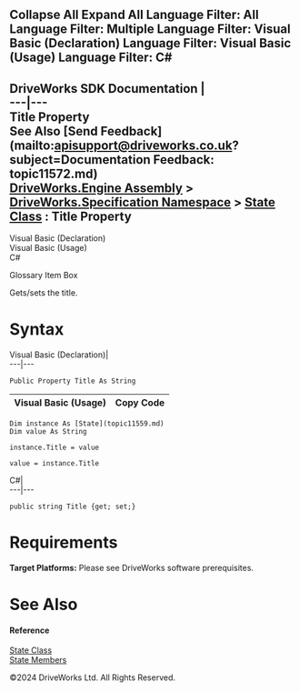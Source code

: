       

 Collapse All Expand All  Language Filter: All  Language Filter: Multiple  Language Filter: Visual Basic (Declaration) Language Filter: Visual Basic (Usage) Language Filter: C#  
---  
DriveWorks SDK Documentation  |   
---|---  
Title Property   
See Also [Send Feedback](mailto:apisupport@driveworks.co.uk?subject=Documentation Feedback: topic11572.md)  
[DriveWorks.Engine Assembly](topic2156.md) > [DriveWorks.Specification Namespace](topic10764.md) > [State Class](topic11559.md) : Title Property  
---  
  
Visual Basic (Declaration)    
Visual Basic (Usage)    
C# 

Glossary Item Box

Gets/sets the title. 

# Syntax

Visual Basic (Declaration)|   
---|---  
      
    
    Public Property Title As String  
  
Visual Basic (Usage)| Copy Code  
---|---  
      
    
    Dim instance As [State](topic11559.md)
    Dim value As String
     
    instance.Title = value
     
    value = instance.Title  
  
C#|   
---|---  
      
    
    public string Title {get; set;}  
  
# Requirements

**Target Platforms:** Please see DriveWorks software prerequisites.

# See Also

#### Reference

[State Class](topic11559.md)   
[State Members](topic11560.md)

©2024 DriveWorks Ltd. All Rights Reserved.

